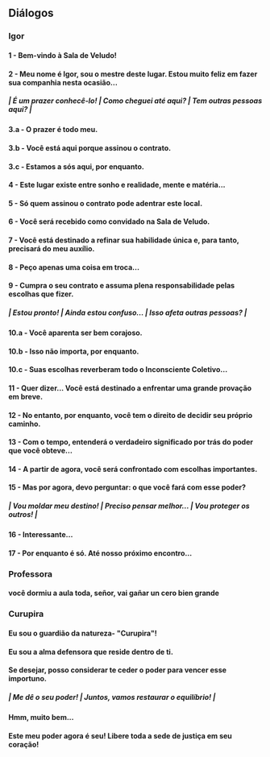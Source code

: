 ## Diálogos 
### Igor
#### 1 - Bem-vindo à Sala de Veludo!
#### 2 - Meu nome é Igor, sou o mestre deste lugar. Estou muito feliz em fazer sua companhia nesta ocasião...

##### | É um prazer conhecê-lo! | Como cheguei até aqui? | Tem outras pessoas aqui? |

#### 3.a - O prazer é todo meu.
#### 3.b - Você está aqui porque assinou o contrato.
#### 3.c - Estamos a sós aqui, por enquanto.

#### 4 - Este lugar existe entre sonho e realidade, mente e matéria...
#### 5 - Só quem assinou o contrato pode adentrar este local.
#### 6 - Você será recebido como convidado na Sala de Veludo.
#### 7 - Você está destinado a refinar sua habilidade única e, para tanto, precisará do meu auxílio.
#### 8 - Peço apenas uma coisa em troca...
#### 9 - Cumpra o seu contrato e assuma plena responsabilidade pelas escolhas que fizer.

##### | Estou pronto! | Ainda estou confuso... | Isso afeta outras pessoas? |

#### 10.a - Você aparenta ser bem corajoso.
#### 10.b - Isso não importa, por enquanto.
#### 10.c - Suas escolhas reverberam todo o Inconsciente Coletivo...

#### 11 - Quer dizer... Você está destinado a enfrentar uma grande provação em breve.
#### 12 - No entanto, por enquanto, você tem o direito de decidir seu próprio caminho.
#### 13 - Com o tempo, entenderá o verdadeiro significado por trás do poder que você obteve...
#### 14 - A partir de agora, você será confrontado com escolhas importantes.
#### 15 - Mas por agora, devo perguntar: o que você fará com esse poder?

##### | Vou moldar meu destino! | Preciso pensar melhor... | Vou proteger os outros! |

#### 16 - Interessante...
#### 17 - Por enquanto é só. Até nosso próximo encontro...


### Professora
#### você dormiu a aula toda, señor, vai gañar un cero bien grande

### Curupira
#### Eu sou o guardião da natureza- "Curupira"!
#### Eu sou a alma defensora que reside dentro de ti.
#### Se desejar, posso considerar te ceder o poder para vencer esse importuno.
##### | Me dê o seu poder! | Juntos, vamos restaurar o equilíbrio! |
#### Hmm, muito bem...
#### Este meu poder agora é seu! Libere toda a sede de justiça em seu coração!
